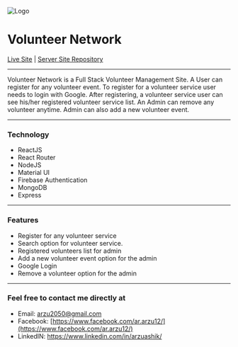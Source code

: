 ![Logo](https://i.ibb.co/Kz6MSTj/logo.png "Volunteer Network")

# Volunteer Network

[Live Site](https://ar-volunteer-network.web.app/) | [Server Site Repository](https://github.com/ArzuAshik/volunteer-network-server)

---

Volunteer Network is a Full Stack Volunteer Management Site. A User can register for any volunteer event. To register for a volunteer service user needs to login with Google. After registering, a volunteer service user can see his/her registered volunteer service list.
An Admin can remove any volunteer anytime. Admin can also add a new volunteer event.

---

### Technology

- ReactJS
- React Router
- NodeJS
- Material UI
- Firebase Authentication
- MongoDB
- Express

---

### Features

- Register for any volunteer service
- Search option for volunteer service.
- Registered volunteers list for admin
- Add a new volunteer event option for the admin
- Google Login
- Remove a volunteer option for the admin

---

### Feel free to contact me directly at

- Email: arzu2050@gmail.com
- Facebook: [https://www.facebook.com/ar.arzu12/](https://www.facebook.com/ar.arzu12/)
- LinkedIN: https://www.linkedin.com/in/arzuashik/
